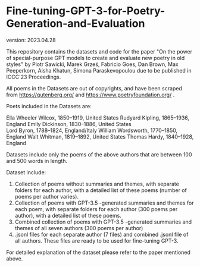 # Fine-tuning-GPT-3-for-Poetry-Generation-and-Evaluation

version: 2023.04.28

This repository contains the datasets and code for the paper "On the power of special-purpose GPT models to create and evaluate new poetry in old styles" by Piotr Sawicki, Marek Grześ, Fabricio Goes, Dan Brown, Max Peeperkorn, Aisha Khatun, Simona Paraskevopoulou
due to be published in ICCC'23 Proceedings.

All poems in the Datasets are out of copyrights, and have been scraped from https://gutenberg.org/ and https://www.poetryfoundation.org/ .

Poets included in the Datasets are:

Ella Wheeler Wilcox, 1850–1919, United States
Rudyard Kipling, 1865–1936, England
Emily Dickinson, 1830–1886, United States  
Lord Byron, 1788–1824, England/Italy
William Wordsworth, 1770–1850, England
Walt Whitman, 1819–1892, United States 
Thomas Hardy, 1840–1928, England

Datasets include only the poems of the above authors that are between 100 and 500 words in length.

Dataset include:

1. Collection of poems without summaries and themes, with separate folders for each author, with a detailed list of these poems (number of poems per author varies).
2. Collection of poems with GPT-3.5 -generated summaries and themes for each poem, with separate folders for each author (300 poems per author), with a detailed list of these poems.
3. Combined collection of poems with GPT-3.5 -generated summaries and themes of all seven authors (300 poems per author)
4. .jsonl files for each separate author (7 files) and combined .jsonl file of all authors. These files are ready to be used for fine-tuning GPT-3.

For detailed explanation of the dataset please refer to the paper mentioned above. 


